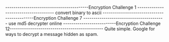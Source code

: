-----------------------------------------Encryption Challenge 1 -------------------------------------
convert binary to ascii
--------------------------------------------Encryption Challenge 7 ----------------------------------------
use md5 decrypter online
--------------------------Encryption Challenge 12----------------------------------------------
Quite simple. Google for ways to decrypt a message hidden as spam.
